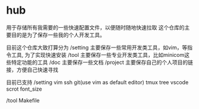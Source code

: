 # hub
用于存储所有我需要的一些快速配置文件，以便随时随地快速拉取
这个仓库的主要目的是为了保存一些我的个人开发工具。

目前这个仓库大致打算分为
/setting
	主要保存一些常用开发类工具，如vim，等指令工具, 为了实现快速安装
/tool
	主要保存一些专业开发类工具，比如minicom这些特定功能的工具
/doc
	主要保存一些文档
/project
	主要保存自己的个人项目的链接，方便自己快速寻找


目前已支持
/setting
	vim
	ssh
	git(use vim as default editor)
    tmux
	tree
	vscode
	scrot
	font_size
	

/tool
	Makefile
